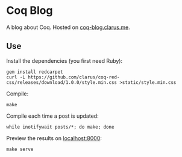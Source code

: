 # Coq Blog
A blog about Coq. Hosted on [coq-blog.clarus.me](http://coq-blog.clarus.me/).

## Use
Install the dependencies (you first need Ruby):

    gem install redcarpet
    curl -L https://github.com/clarus/coq-red-css/releases/download/1.0.0/style.min.css >static/style.min.css

Compile:

    make

Compile each time a post is updated:

    while inotifywait posts/*; do make; done

Preview the results on [localhost:8000](http://localhost:8000/):

    make serve
